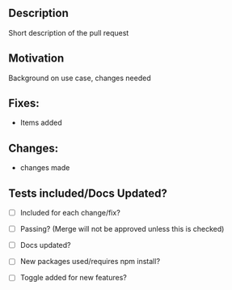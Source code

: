 ## Description

Short description of the pull request

## Motivation

Background on use case, changes needed

## Fixes:

* Items added

## Changes:

* changes made

## Tests included/Docs Updated?

- [ ] Included for each change/fix?
- [ ] Passing? (Merge will not be approved unless this is checked) 
- [ ] Docs updated?
- [ ] New packages used/requires npm install? 
- [ ] Toggle added for new features?

